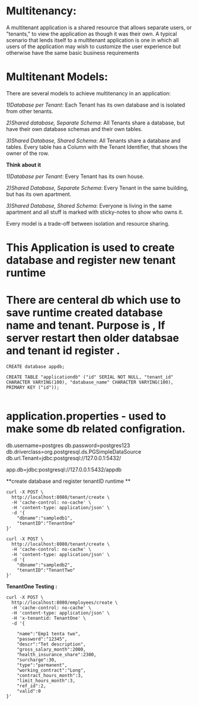 # Multitenancy:

A multitenant application is a shared resource that allows separate users, or "tenants," to view the application as though it was their own. A typical scenario that lends itself to a multitenant application is one in which all users of the application may wish to customize the user experience but otherwise have the same basic business requirements

# Multitenant Models:
There are several models to achieve multitenancy in an application:

 _1)Database per Tenant_: Each Tenant has its own database and is isolated from other tenants.

 _2)Shared database, Separate Schema_: All Tenants share a database, but have their own database schemas and their own tables.

 _3)Shared Database, Shared Schema_: All Tenants share a database and tables. Every table has a Column with the Tenant Identifier, that shows the owner of the row.

**Think about it**

 _1)Database per Tenant_: Every Tenant has its own house.
 
 _2)Shared Database, Separate Schema_: Every Tenant in the same building, but has its own apartment.
 
 _3)Shared Database, Shared Schema_: Everyone is living in the same apartment and all stuff is marked with sticky-notes to show who owns it.

Every model is a trade-off between isolation and resource sharing.

# This Application is used to create database and register new tenant runtime

# There are centeral db which use to save runtime created database name and tenant. Purpose is , If server restart then older databsae and tenant id register .

```
CREATE database appdb;

CREATE TABLE "applicationdb" ("id" SERIAL NOT NULL, "tenant_id" CHARACTER VARYING(100), "database_name" CHARACTER VARYING(100), PRIMARY KEY ("id"));


```

# application.properties - used to make some db related configration.

db.username=postgres
db.password=postgres123
db.driverclass=org.postgresql.ds.PGSimpleDataSource
db.url.Tenant=jdbc:postgresql://127.0.0.1:5432/

app.db=jdbc:postgresql://127.0.0.1:5432/appdb



**create database and register tenantID runtime **

```
curl -X POST \
  http://localhost:8080/tenant/create \
  -H 'cache-control: no-cache' \
  -H 'content-type: application/json' \
  -d '{
	"dbname":"sampledb1",
	"tenantID":"TenantOne"
}'
```

```
curl -X POST \
  http://localhost:8080/tenant/create \
  -H 'cache-control: no-cache' \
  -H 'content-type: application/json' \
  -d '{
	"dbname":"sampledb2",
	"tenantID":"TenantTwo"
}'
```
**TenantOne Testing :**

```
curl -X POST \
  http://localhost:8080/employees/create \
  -H 'cache-control: no-cache' \
  -H 'content-type: application/json' \
  -H 'x-tenantid: TenantOne' \
  -d '{

	"name":"Emp1 tenta two",
	"password":"12345",
	"descr":"Tet description",
	"gross_salary_month":2000,
	"health_insurance_share":2300,
	"surcharge":30,
	"type":"parmanent",
	"working_contract":"Long",
	"contract_hours_month":3,
	"limit_hours_month":3,
	"ref_id":2,
	"valid":0
}'
```
